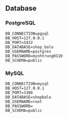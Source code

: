 ## Database
### PostgreSQL
````
DB_CONNECTION=pgsql
DB_HOST=127.0.0.1
DB_PORT=5432
DB_DATABASE=shop_balo
DB_USERNAME=postgres
DB_PASSWORD=minhtrung0110
DB_SCHEMA=public
````
### MySQL
``````
DB_CONNECTION=mysql
DB_HOST=127.0.0.1
DB_PORT=3306
DB_DATABASE=shopbalo
DB_USERNAME=root
DB_PASSWORD=
DB_SCHEMA=public
``````
